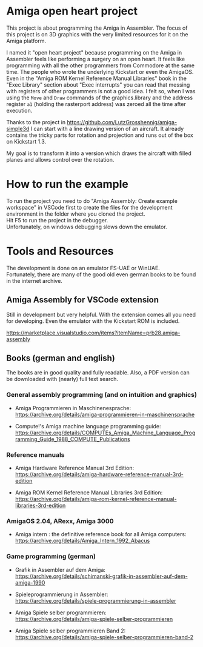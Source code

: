 # Amiga open heart project

This project is about programming the Amiga in Assembler. The focus of this project is on 3D graphics with the very limited resources for it on the Amiga platform.

I named it "open heart project" because programming on the Amiga in Assembler feels like performing a surgery on an open heart. It feels like programming with all the other programmers from Commodore at the same time. The people who wrote the underlying Kickstart or even the AmigaOS. Even in the "Amiga ROM Kernel Reference Manual Libraries" book in the "Exec Library" section about "Exec interrupts" you can read that messing with registers of other programmers is not a good idea. I felt so, when I was using the `Move` and `Draw` commands of the graphics.library and the address register `a1` (holding the rasterport address) was zeroed all the time after execution.

Thanks to the project in https://github.com/LutzGrosshennig/amiga-simple3d I can start with a line drawing version of an aircraft. It already contains the tricky parts for rotation and projection and runs out of the box on Kickstart 1.3.

My goal is to transform it into a version which draws the aircraft with filled planes and allows control over the rotation.

# How to run the example

To run the project you need to do "Amiga Assembly: Create example workspace" in VSCode first to create the files for the development environment in the folder where you cloned the project.  
Hit F5 to run the project in the debugger.  
Unfortunately, on windows debugging slows down the emulator.

# Tools and Resources

The development is done on an emulator FS-UAE or WinUAE.  
Fortunately, there are many of the good old even german books to be found in the internet archive.

## Amiga Assembly for VSCode extension

Still in development but very helpful. With the extension comes all you need for developing. Even the emulator with the Kickstart ROM is included.  

https://marketplace.visualstudio.com/items?itemName=prb28.amiga-assembly

## Books (german and english)

The books are in good quality and fully readable. Also, a PDF version can be downloaded with (nearly) full text search.

### General assembly programming (and on intuition and graphics)

* Amiga Programmieren in Maschinenesprache:  
  https://archive.org/details/amiga-programmieren-in-maschinensprache

* Compute!'s Amiga machine language programming guide:  
  https://archive.org/details/COMPUTEs_Amiga_Machine_Language_Programming_Guide_1988_COMPUTE_Publications

### Reference manuals

* Amiga Hardware Reference Manual 3rd Edition:  
  https://archive.org/details/amiga-hardware-reference-manual-3rd-edition

* Amiga ROM Kernel Reference Manual Libraries 3rd Edition:  
  https://archive.org/details/amiga-rom-kernel-reference-manual-libraries-3rd-edition

### AmigaOS 2.04, ARexx, Amiga 3000

* Amiga intern : the definitive reference book for all Amiga computers:  
  https://archive.org/details/Amiga_Intern_1992_Abacus

### Game programming (german)

* Grafik in Assembler auf dem Amiga:  
  https://archive.org/details/schimanski-grafik-in-assembler-auf-dem-amiga-1990

* Spieleprogrammierung in Assembler:  
  https://archive.org/details/spiele-programmierung-in-assembler

* Amiga Spiele selber programmieren:  
  https://archive.org/details/amiga-spiele-selber-programmieren

* Amiga Spiele selber programmieren Band 2:  
  https://archive.org/details/amiga-spiele-selber-programmieren-band-2
